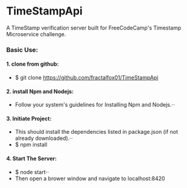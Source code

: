 # TimeStampApi
A TimeStamp verification server built for FreeCodeCamp's Timestamp Microservice challenge.

### Basic Use:
#### 1. clone from github:
 * $ git clone https://github.com/fractalfox01/TimeStampApi
#### 2. install Npm and Nodejs:
 * Follow your system's guidelines for Installing Npm and Nodejs.⋅⋅
#### 3. Initiate Project:
 * This should install the dependencies listed in package.json (if not already downloaded).⋅⋅
 * $ npm install
#### 4. Start The Server:
 * $ node start⋅⋅
 * Then open a brower window and navigate to localhost:8420
